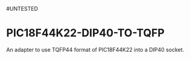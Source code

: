 #UNTESTED

# PIC18F44K22-DIP40-TO-TQFP

An adapter to use TQFP44 format of PIC18F44K22 into a DIP40 socket.
